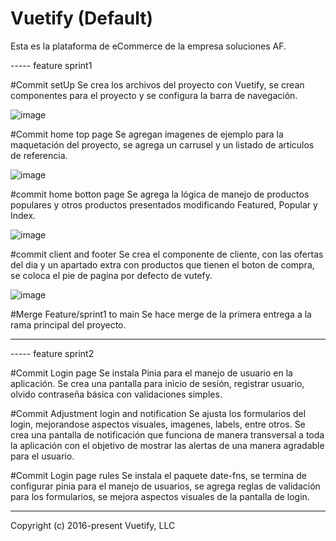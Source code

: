 # Vuetify (Default)

Esta es la plataforma de eCommerce de la empresa soluciones AF.

----- feature sprint1

#Commit setUp
Se crea los archivos del proyecto con Vuetify, se crean componentes para el proyecto y se configura la barra de navegación.

![image](https://github.com/user-attachments/assets/2a564f46-8c9c-48ff-ab26-48fde738fa12)

#Commit home top page
Se agregan imagenes de ejemplo para la maquetación del proyecto, se agrega un carrusel y un listado de articulos de referencia.

![image](https://github.com/user-attachments/assets/ff4e2a62-7b6e-4b1e-b8a3-91a703e95f9b)

#commit home botton page
Se agrega la lógica de manejo de productos populares y otros productos presentados modificando Featured, Popular y Index.

![image](https://github.com/user-attachments/assets/61609c4b-5d61-4698-83c7-5db9f960d8ca)

#commit client and footer
Se crea el componente de cliente, con las ofertas del dia y un apartado extra con productos que tienen el boton de compra, 
se coloca el pie de pagina por defecto de vutefy.

![image](https://github.com/user-attachments/assets/60b8cfc5-1291-4ea0-a732-ab1a08249130)

#Merge Feature/sprint1 to main
Se hace merge de la primera entrega a la rama principal del proyecto.

-----

----- feature sprint2 

#Commit Login page 
Se instala Pinia para el manejo de usuario en la aplicación. Se crea una pantalla para inicio de sesión, registrar usuario, 
olvido contraseña básica con validaciones simples.

#Commit Adjustment login and notification
Se ajusta los formularios del login, mejorandose aspectos visuales, imagenes, labels, entre otros. Se crea una pantalla de notificación
que funciona de manera transversal a toda la aplicación con el objetivo de mostrar las alertas de una manera agradable para el usuario.

#Commit Login page rules
Se instala el paquete date-fns, se termina de configurar pinia para el manejo de usuarios, se agrega reglas de validación para los
formularios, se mejora aspectos visuales de la pantalla de login. 

-----
Copyright (c) 2016-present Vuetify, LLC
